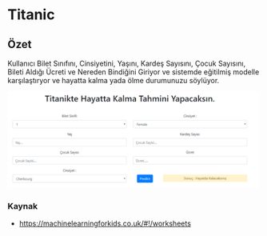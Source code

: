 # Titanic
## Özet 
Kullanıcı Bilet Sınıfını, Cinsiyetini, Yaşını, Kardeş Sayısını, Çocuk Sayısını, Bileti Aldığı Ücreti ve Nereden Bindiğini 
Giriyor ve sistemde eğitilmiş modelle karşılaştıryor ve hayatta kalma yada ölme durumunuzu söylüyor.

![Resim Silinmiştir.](https://github.com/ihsan-guc/Titanic/blob/master/git.png)
### Kaynak
* https://machinelearningforkids.co.uk/#!/worksheets
